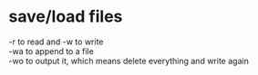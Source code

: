 # save/load files 
-r to read and -w to write<br>
-wa to append to a file<br>
-wo to output it, which means delete everything and write again

